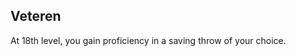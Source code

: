 ## Veteren
At 18th level, you gain proficiency in a saving throw of your choice.

<!--

-<< CHANGES >>-
- this is a new ability
- trying to keep a simple but powerful ability
- emulating bard ability that gives save to everything

-<< TODO >>-
- think about this ability
- potentially change its dircection

-<< COMMENTARY >>-
- this ability needs to be resource-free.
-> already fighter has to keep track of second wind, legendary resistance, and action surge
- this ability needs to convice a player not to multiclass
- this ability must be dumb-simple
- giving a saving throw proficiency of your choice is actually quite potent

-->
